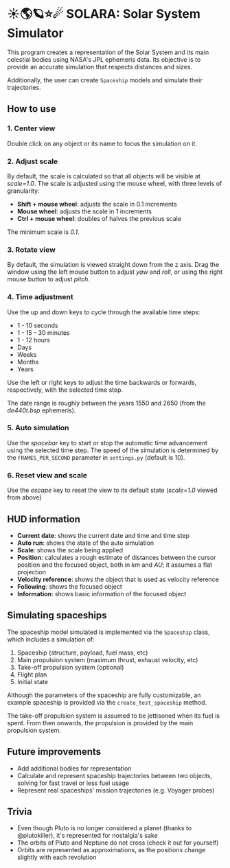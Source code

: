 # ☀🌎🪐⭐☄ SOLARA: Solar System Simulator
This program creates a representation of the Solar System and its main celestial bodies using NASA's JPL ephemeris data. Its objective is to provide an accurate simulation that respects distances and sizes.

Additionally, the user can create `Spaceship` models and simulate their trajectories.
## How to use
### 1. Center view
Double click on any object or its name to focus the simulation on it.
### 2. Adjust scale
By default, the scale is calculated so that all objects will be visible at *scale=1.0*. The scale is adjusted using the mouse wheel, with three levels of granularity:
* **Shift + mouse wheel**: adjusts the scale in 0.1 increments
* **Mouse wheel**: adjusts the scale in 1 increments
* **Ctrl + mouse wheel**: doubles of halves the previous scale

The minimum scale is *0.1*.
### 3. Rotate view
By default, the simulation is viewed straight down from the z axis. Drag the window using the left mouse button to adjust *yaw* and *roll*, or using the right mouse button to adjust *pitch*.
### 4. Time adjustment
Use the up and down keys to cycle through the available time steps:
* 1 - 10 seconds
* 1 - 15 - 30 minutes
* 1 - 12 hours
* Days
* Weeks
* Months
* Years

Use the left or right keys to adjust the time backwards or forwards, respectively, with the selected time step.

The date range is roughly between the years 1550 and 2650 (from the *de440t.bsp* ephemeris).
### 5. Auto simulation
Use the *spacebar* key to start or stop the automatic time advancement using the selected time step. The speed of the simulation is determined by the `FRAMES_PER_SECOND` parameter in `settings.py` (default is 10).
### 6. Reset view and scale
Use the *escape* key to reset the view to its default state (*scale=1.0* viewed from above)
## HUD information
* **Current date**: shows the current date and time and time step
* **Auto run**: shows the state of the auto simulation
* **Scale**: shows the scale being applied
* **Position**: calculates a rough estimate of distances between the cursor position and the focused object, both in *km* and *AU*; it assumes a flat projection
* **Velocity reference**: shows the object that is used as velocity reference
* **Following**: shows the focused object
* **Information**: shows basic information of the focused object
## Simulating spaceships
The spaceship model simulated is implemented via the `Spaceship` class, which includes a simulation of:
1. Spaceship (structure, payload, fuel mass, etc)
2. Main propulsion system (maximum thrust, exhaust velocity, etc)
3. Take-off propulsion system (optional)
4. Flight plan
5. Initial state

Although the parameters of the spaceship are fully customizable, an example spaceship is provided via the `create_test_spaceship` method.

The take-off propulsion system is assumed to be jettisoned when its fuel is spent. From then onwards, the propulsion is provided by the main propulsion system.
## Future improvements
* Add additional bodies for representation
* Calculate and represent spaceship trajectories between two objects, solving for fast travel or less fuel usage
* Represent real spaceships' mission trajectories (e.g. Voyager probes)
## Trivia
* Even though Pluto is no longer considered a planet (thanks to @plutokiller), it's represented for nostalgia's sake
* The orbits of Pluto and Neptune do not cross (check it out for yourself)
* Orbits are represented as approximations, as the positions change slightly with each revolution
